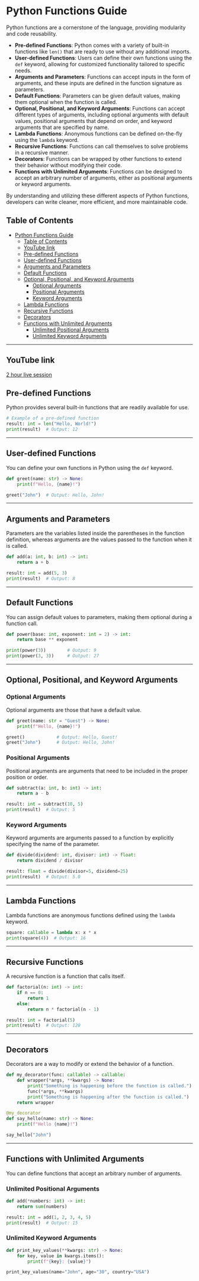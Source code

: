 # Python Functions Guide


Python functions are a cornerstone of the language, providing modularity and code reusability. 

- **Pre-defined Functions**: Python comes with a variety of built-in functions like `len()` that are ready to use without any additional imports.
- **User-defined Functions**: Users can define their own functions using the `def` keyword, allowing for customized functionality tailored to specific needs.
- **Arguments and Parameters**: Functions can accept inputs in the form of arguments, and these inputs are defined in the function signature as parameters.
- **Default Functions**: Parameters can be given default values, making them optional when the function is called.
- **Optional, Positional, and Keyword Arguments**: Functions can accept different types of arguments, including optional arguments with default values, positional arguments that depend on order, and keyword arguments that are specified by name.
- **Lambda Functions**: Anonymous functions can be defined on-the-fly using the `lambda` keyword.
- **Recursive Functions**: Functions can call themselves to solve problems in a recursive manner.
- **Decorators**: Functions can be wrapped by other functions to extend their behavior without modifying their code.
- **Functions with Unlimited Arguments**: Functions can be designed to accept an arbitrary number of arguments, either as positional arguments or keyword arguments.

By understanding and utilizing these different aspects of Python functions, developers can write cleaner, more efficient, and more maintainable code.



## Table of Contents
- [Python Functions Guide](#python-functions-guide)
  - [Table of Contents](#table-of-contents)
  - [YouTube link](#youtube-link)
  - [Pre-defined Functions](#pre-defined-functions)
  - [User-defined Functions](#user-defined-functions)
  - [Arguments and Parameters](#arguments-and-parameters)
  - [Default Functions](#default-functions)
  - [Optional, Positional, and Keyword Arguments](#optional-positional-and-keyword-arguments)
    - [Optional Arguments](#optional-arguments)
    - [Positional Arguments](#positional-arguments)
    - [Keyword Arguments](#keyword-arguments)
  - [Lambda Functions](#lambda-functions)
  - [Recursive Functions](#recursive-functions)
  - [Decorators](#decorators)
  - [Functions with Unlimited Arguments](#functions-with-unlimited-arguments)
    - [Unlimited Positional Arguments](#unlimited-positional-arguments)
    - [Unlimited Keyword Arguments](#unlimited-keyword-arguments)

---

## YouTube link
[2 hour live session](https://youtube.com/live/Iztf55Cs4pw)

## Pre-defined Functions

Python provides several built-in functions that are readily available for use.

```python
# Example of a pre-defined function
result: int = len("Hello, World!")
print(result)  # Output: 12
```

---

## User-defined Functions

You can define your own functions in Python using the `def` keyword.

```python
def greet(name: str) -> None:
    print(f"Hello, {name}!")

greet("John")  # Output: Hello, John!
```

---

## Arguments and Parameters

Parameters are the variables listed inside the parentheses in the function definition, whereas arguments are the values passed to the function when it is called.

```python
def add(a: int, b: int) -> int:
    return a + b

result: int = add(5, 3)
print(result)  # Output: 8
```

---

## Default Functions

You can assign default values to parameters, making them optional during a function call.

```python
def power(base: int, exponent: int = 2) -> int:
    return base ** exponent

print(power(3))        # Output: 9
print(power(3, 3))     # Output: 27
```

---

## Optional, Positional, and Keyword Arguments

### Optional Arguments
Optional arguments are those that have a default value.

```python
def greet(name: str = "Guest") -> None:
    print(f"Hello, {name}!")

greet()            # Output: Hello, Guest!
greet("John")      # Output: Hello, John!
```

### Positional Arguments
Positional arguments are arguments that need to be included in the proper position or order.

```python
def subtract(a: int, b: int) -> int:
    return a - b

result: int = subtract(10, 5)
print(result)  # Output: 5
```

### Keyword Arguments
Keyword arguments are arguments passed to a function by explicitly specifying the name of the parameter.

```python
def divide(dividend: int, divisor: int) -> float:
    return dividend / divisor

result: float = divide(divisor=5, dividend=25)
print(result)  # Output: 5.0
```

---

## Lambda Functions

Lambda functions are anonymous functions defined using the `lambda` keyword.

```python
square: callable = lambda x: x * x
print(square(4))  # Output: 16
```

---

## Recursive Functions

A recursive function is a function that calls itself.

```python
def factorial(n: int) -> int:
    if n == 0:
        return 1
    else:
        return n * factorial(n - 1)

result: int = factorial(5)
print(result)  # Output: 120
```

---

## Decorators

Decorators are a way to modify or extend the behavior of a function.

```python
def my_decorator(func: callable) -> callable:
    def wrapper(*args, **kwargs) -> None:
        print("Something is happening before the function is called.")
        func(*args, **kwargs)
        print("Something is happening after the function is called.")
    return wrapper

@my_decorator
def say_hello(name: str) -> None:
    print(f"Hello {name}!")

say_hello("John")
```

---

## Functions with Unlimited Arguments

You can define functions that accept an arbitrary number of arguments.

### Unlimited Positional Arguments

```python
def add(*numbers: int) -> int:
    return sum(numbers)

result: int = add(1, 2, 3, 4, 5)
print(result)  # Output: 15
```

### Unlimited Keyword Arguments

```python
def print_key_values(**kwargs: str) -> None:
    for key, value in kwargs.items():
        print(f"{key}: {value}")

print_key_values(name="John", age="30", country="USA")
```